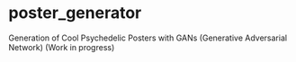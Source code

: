 # poster_generator
Generation of Cool Psychedelic Posters with GANs (Generative Adversarial Network)
(Work in progress)
